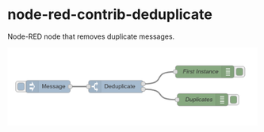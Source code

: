 node-red-contrib-deduplicate
============================

Node-RED node that removes duplicate messages.

![Example](example.png)